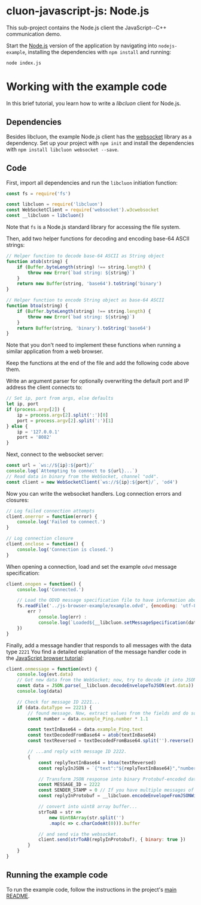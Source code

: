 # cluon-javascript-js: Node.js
This sub-project contains the Node.js client the JavaScript--C++ communication demo.

Start the  [Node.js](https://nodejs.org/en/) version of the application by navigating into ``nodejs-example``, installing the dependencies with ``npm install`` and running:

```
node index.js
```

# Working with the example code
In this brief tutorial, you learn how to write a *libcluon* client for Node.js.

## Dependencies
Besides libcluon, the example Node.js client has the [websocket](https://www.npmjs.com/package/websocket) library as a dependency.
Set up your project with ``npm init`` and install the dependencies with ``npm install libcluon websocket --save``.

## Code
First, import all dependencies and run the ``libcluon`` initiation function:

```JavaScript
const fs = require('fs')

const libcluon = require('libcluon')
const WebSocketClient = require('websocket').w3cwebsocket
const __libcluon = libcluon()
```

Note that ``fs`` is a Node.js standard library for accessing the file system.

Then, add two helper functions for decoding and encoding base-64 ASCII strings:

```JavaScript
// Helper function to decode base-64 ASCII as String object
function atob(string) {
    if (Buffer.byteLength(string) !== string.length) {
        throw new Error(`bad string: ${string}`)
    }
    return new Buffer(string, 'base64').toString('binary')
}

// Helper function to encode String object as base-64 ASCII
function btoa(string) {
    if (Buffer.byteLength(string) !== string.length) {
        throw new Error(`bad string: ${string}`)
    }
    return Buffer(string, 'binary').toString('base64')
}
```

Note that you don't need to implement these functions when running a similar application from a web browser.

Keep the functions at the end of the file and add the following code above them.

Write an argument parser for optionally overwriting the default port and IP address the client connects to:

```JavaScript
// Set ip, port from args, else defaults
let ip, port
if (process.argv[2]) {
    ip = process.argv[2].split(':')[0]
    port = process.argv[2].split(':')[1] 
} else {
    ip = '127.0.0.1'
    port = '8082'
}
```

Next, connect to the websocket server:

```JavaScript
const url = `ws://${ip}:${port}/`
console.log(`Attempting to connect to ${url}...`)
// Read data in binary from the WebSocket, channel "od4".
const client = new WebSocketClient(`ws://${ip}:${port}/`, 'od4')
```

Now you can write the websocket handlers.
Log connection errors and closures:

```JavaScript
// Log failed connection attempts
client.onerror = function(error) {
    console.log('Failed to connect.')
}

// Log connection closure
client.onclose = function() {
    console.log('Connection is closed.')
}
```

When opening a connection, load and set the example ``odvd`` message specification:

```JavaScript
client.onopen = function() {
    console.log('Connected.')

    // Load the ODVD message specification file to have information about the messages to decode and encode.
    fs.readFile('../js-browser-example/example.odvd', {encoding: 'utf-8'}, (err, data) => {
        err ?
            console.log(err) :
            console.log(`Loaded${__libcluon.setMessageSpecification(data)} messages from specification.`)
    })
}
```

Finally, add a message handler that responds to all messages with the data type ``2221`` You find a detailed explanation of the message handler code in the [JavaScript browser tutorial](https://github.com/chrberger/cluon-javascript/blob/master/js/README.md):

```JavaScript
client.onmessage = function(evt) {
    console.log(evt.data)
    // Got new data from the WebSocket; now, try to decode it into JSON using the supplied message specification file.
    const data = JSON.parse(__libcluon.decodeEnvelopeToJSON(evt.data))
    console.log(data)

    // Check for message ID 2221...
    if (data.dataType == 2221) {
        // found message. Now, extract values from the fields and do something with the data...
        const number = data.example_Ping.number * 1.1

        const textInBase64 = data.example_Ping.text
        const textDecodedFromBase64 = atob(textInBase64)
        const textReversed = textDecodedFromBase64.split('').reverse().join('')

        // ...and reply with message ID 2222.
        {
            const replyTextInBase64 = btoa(textReversed)
            const replyInJSON = `{"text":"${replyTextInBase64}","number":${number}`

            // Transform JSON response into binary Protobuf-encoded data...
            const MESSAGE_ID = 2222
            const SENDER_STAMP = 0 // If you have multiple messages of the same type that you want to distinguish at the receiver, simply set the SENDER_STAMP to different values.
            const replyInProtobuf = __libcluon.encodeEnvelopeFromJSONWithoutTimeStamps(replyInJSON, MESSAGE_ID, SENDER_STAMP)

            // convert into uint8 array buffer...
            strToAB = str =>
                new Uint8Array(str.split('')
                .map(c => c.charCodeAt(0))).buffer

            // and send via the websocket.
            client.send(strToAB(replyInProtobuf), { binary: true })
        }
    }
}
```

## Running the example code
To run the example code, follow the instructions in the project's [main README](https://github.com/chrberger/cluon-javascript).

